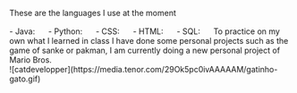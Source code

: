 
<p>These are the languages I use at the moment</p>
- Java: <img src="icons/java.png" width="16" height="16">
- Python: <img src="icons/python.png" width="16" height="16">
- CSS: <img src="icons/css.png" width="16" height="16">
- HTML: <img src="icons/html.png" width="16" height="16">
- SQL: <img src="icons/sql.png" width="16" height="16">
To practice on my own what I learned in class I have done some personal projects such as the game of sanke or pakman, I am currently doing a new personal project of Mario Bros.</br>
![catdevelopper](https://media.tenor.com/29Ok5pc0ivAAAAAM/gatinho-gato.gif)
